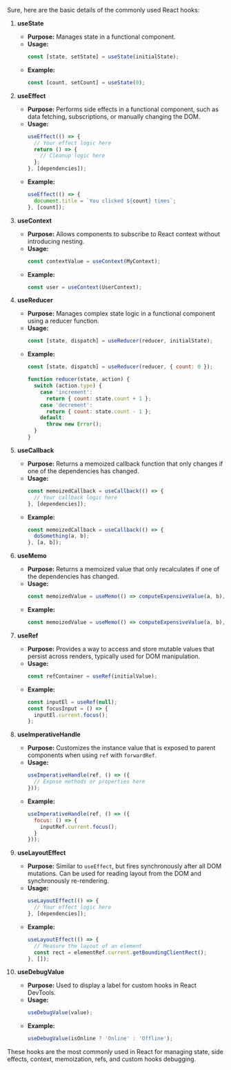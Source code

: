 Sure, here are the basic details of the commonly used React hooks:

1. **useState**
   - **Purpose:** Manages state in a functional component.
   - **Usage:**
     ```javascript
     const [state, setState] = useState(initialState);
     ```
   - **Example:**
     ```javascript
     const [count, setCount] = useState(0);
     ```

2. **useEffect**
   - **Purpose:** Performs side effects in a functional component, such as data fetching, subscriptions, or manually changing the DOM.
   - **Usage:**
     ```javascript
     useEffect(() => {
       // Your effect logic here
       return () => {
         // Cleanup logic here
       };
     }, [dependencies]);
     ```
   - **Example:**
     ```javascript
     useEffect(() => {
       document.title = `You clicked ${count} times`;
     }, [count]);
     ```

3. **useContext**
   - **Purpose:** Allows components to subscribe to React context without introducing nesting.
   - **Usage:**
     ```javascript
     const contextValue = useContext(MyContext);
     ```
   - **Example:**
     ```javascript
     const user = useContext(UserContext);
     ```

4. **useReducer**
   - **Purpose:** Manages complex state logic in a functional component using a reducer function.
   - **Usage:**
     ```javascript
     const [state, dispatch] = useReducer(reducer, initialState);
     ```
   - **Example:**
     ```javascript
     const [state, dispatch] = useReducer(reducer, { count: 0 });

     function reducer(state, action) {
       switch (action.type) {
         case 'increment':
           return { count: state.count + 1 };
         case 'decrement':
           return { count: state.count - 1 };
         default:
           throw new Error();
       }
     }
     ```

5. **useCallback**
   - **Purpose:** Returns a memoized callback function that only changes if one of the dependencies has changed.
   - **Usage:**
     ```javascript
     const memoizedCallback = useCallback(() => {
       // Your callback logic here
     }, [dependencies]);
     ```
   - **Example:**
     ```javascript
     const memoizedCallback = useCallback(() => {
       doSomething(a, b);
     }, [a, b]);
     ```

6. **useMemo**
   - **Purpose:** Returns a memoized value that only recalculates if one of the dependencies has changed.
   - **Usage:**
     ```javascript
     const memoizedValue = useMemo(() => computeExpensiveValue(a, b), [a, b]);
     ```
   - **Example:**
     ```javascript
     const memoizedValue = useMemo(() => computeExpensiveValue(a, b), [a, b]);
     ```

7. **useRef**
   - **Purpose:** Provides a way to access and store mutable values that persist across renders, typically used for DOM manipulation.
   - **Usage:**
     ```javascript
     const refContainer = useRef(initialValue);
     ```
   - **Example:**
     ```javascript
     const inputEl = useRef(null);
     const focusInput = () => {
       inputEl.current.focus();
     };
     ```

8. **useImperativeHandle**
   - **Purpose:** Customizes the instance value that is exposed to parent components when using `ref` with `forwardRef`.
   - **Usage:**
     ```javascript
     useImperativeHandle(ref, () => ({
       // Expose methods or properties here
     }));
     ```
   - **Example:**
     ```javascript
     useImperativeHandle(ref, () => ({
       focus: () => {
         inputRef.current.focus();
       }
     }));
     ```

9. **useLayoutEffect**
   - **Purpose:** Similar to `useEffect`, but fires synchronously after all DOM mutations. Can be used for reading layout from the DOM and synchronously re-rendering.
   - **Usage:**
     ```javascript
     useLayoutEffect(() => {
       // Your effect logic here
     }, [dependencies]);
     ```
   - **Example:**
     ```javascript
     useLayoutEffect(() => {
       // Measure the layout of an element
       const rect = elementRef.current.getBoundingClientRect();
     }, []);
     ```

10. **useDebugValue**
    - **Purpose:** Used to display a label for custom hooks in React DevTools.
    - **Usage:**
      ```javascript
      useDebugValue(value);
      ```
    - **Example:**
      ```javascript
      useDebugValue(isOnline ? 'Online' : 'Offline');
      ```

These hooks are the most commonly used in React for managing state, side effects, context, memoization, refs, and custom hooks debugging.